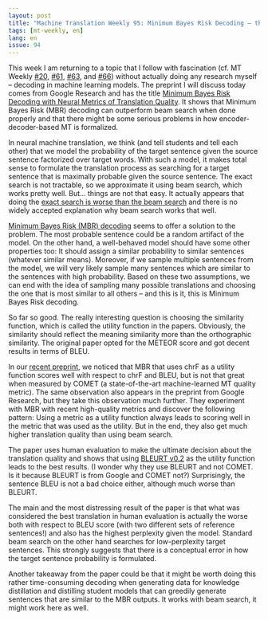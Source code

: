```yaml
---
layout: post
title: "Machine Translation Weekly 95: Minimum Bayes Risk Decoding – the Cooler the Metric, the Cooler it gets"
tags: [mt-weekly, en]
lang: en
issue: 94
---
```


This week I am returning to a topic that I follow with fascination (cf. MT
Weekly [#20](/2019/11/21/MT-Weekly-Search-and-Model-Errors.html),
[#61](/2020/12/05/MT-Weekly-Decoding-and-Diversity.html),
[#63](/2020/12/20/MT-Weekly-MAP-vs-Minimum-Bayes.html), and
[#66](/2021/01/24/MT-Weekly-Empty-Outputs.html)) without actually doing any
research myself – decoding in machine learning models. The preprint I will
discuss today comes from Google Research and has the title [Minimum Bayes Risk
Decoding with Neural Metrics of Translation
Quality](https://arxiv.org/pdf/2111.09388.pdf). It shows that Minimum Bayes
Risk (MBR) decoding can outperform beam search when done properly and that
there might be some serious problems in how encoder-decoder-based MT is
formalized.

In neural machine translation, we think (and tell students and tell each other)
that we model the probability of the target sentence given the source sentence
factorized over target words. With such a model, it makes total sense to
formulate the translation process as searching for a target sentence that is
maximally probable given the source sentence. The exact search is not
tractable, so we approximate it using beam search, which works pretty well.
But... things are not that easy. It actually appears that doing the [exact
search is worse than the beam search](https://aclanthology.org/D19-1331) and
there is no widely accepted explanation why beam search works that well.

[Minimum Bayes Risk (MBR)
decoding](https://aclanthology.org/2020.coling-main.398) seems to offer a
solution to the problem. The most probable sentence could be a random artifact
of the model. On the other hand, a well-behaved model should have some other
properties too: It should assign a similar probability to similar sentences
(whatever similar means). Moreover, if we sample multiple sentences from the
model, we will very likely sample many sentences which are similar to the
sentences with high probability. Based on these two assumptions, we can end
with the idea of sampling many possible translations and choosing the one that
is most similar to all others – and this is it, this is Minimum Bayes Risk
decoding.

So far so good. The really interesting question is choosing the similarity
function, which is called the utility function in the papers. Obviously, the
similarity should reflect the meaning similarity more than the orthographic
similarity. The original paper opted for the METEOR score and got decent
results in terms of BLEU.

In our [recent preprint](https://arxiv.org/abs/2110.08191), we noticed that MBR
that uses chrF as a utility function scores well with respect to chrF and BLEU,
but is not that great when measured by COMET (a state-of-the-art
machine-learned MT quality metric). The same observation also appears in the
preprint from Google Research, but they take this observation much further.
They experiment with MBR with recent high-quality metrics and discover the
following pattern: Using a metric as a utility function always leads to scoring
well in the metric that was used as the utility. But in the end, they also get
much higher translation quality than using beam search.

The paper uses human evaluation to make the ultimate decision about the
translation quality and shows that using [BLEURT
v0.2](https://arxiv.org/abs/2004.04696) as the utility function leads to the
best results. (I wonder why they use BLEURT and not COMET. Is it because BLEURT
is from Google and COMET not?) Surprisingly, the sentence BLEU is not a bad
choice either, although much worse than BLEURT.

The main and the most distressing result of the paper is that what was
considered the best translation in human evaluation is actually the worse both
with respect to BLEU score (with two different sets of reference sentences!)
and also has the highest perplexity given the model. Standard beam search on
the other hand searches for low-perplexity target sentences. This strongly
suggests that there is a conceptual error in how the target sentence
probability is formulated.

Another takeaway from the paper could be that it might be worth doing this
rather time-consuming decoding when generating data for knowledge distillation
and distilling student models that can greedily generate sentences that are
similar to the MBR outputs. It works with beam search, it might work here as
well.
